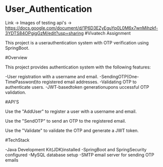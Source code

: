 # User_Authentication

Link -> Images of testing api's -> https://docs.google.com/document/d/1P6D3EZyEguYp0L0M6x7wnMihzkf-3YDTS84OPgigGzM/edit?usp=sharing
#Vivatech Assignment

This project is a userauthentication system with OTP verification using SpringBoot.

#Overview

This project provides authentication system with the following features:

-User registration with a username and email.
-SendingOTP(One-TimePassword)to registered email addresses.
-Validating OTP to authenticate users.
-JWT-basedtoken generationupons uccessful OTP validation.

#API'S

Use the "AddUser" to register a user with a username and email.

Use the "SendOTP" to send an OTP to the registered email.

Use the "Validate" to validate the OTP and generate a JWT token.

#TechStack

-Java Development Kit(JDK)installed
-SpringBoot and SpringSecurity configured
-MySQL database setup
-SMTP email server for sending OTP emails


